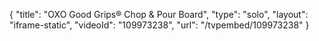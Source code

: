 {
    "title": "OXO Good Grips&reg; Chop &amp; Pour Board",
    "type": "solo",
    "layout": "iframe-static",
    "videoId": "109973238",
    "url": "\/tvpembed\/109973238"
}